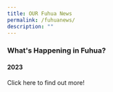 ```yaml
---
title: OUR Fuhua News
permalink: /fuhuanews/
description: ""
---
```

### What's Happening in Fuhua?

#### 2023

Click here to find out more! 